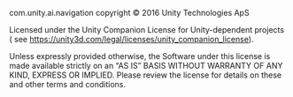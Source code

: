com.unity.ai.navigation copyright © 2016 Unity Technologies ApS

Licensed under the Unity Companion License for Unity-dependent projects (
see https://unity3d.com/legal/licenses/unity_companion_license).

Unless expressly provided otherwise, the Software under this license is made available strictly on an “AS IS” BASIS
WITHOUT WARRANTY OF ANY KIND, EXPRESS OR IMPLIED. Please review the license for details on these and other terms and
conditions.